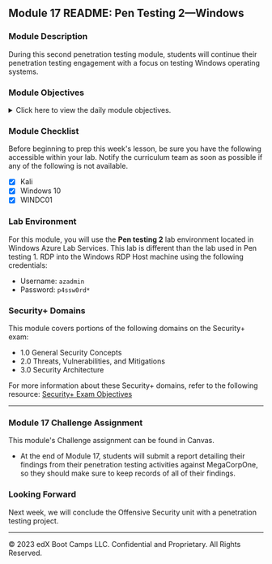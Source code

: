 ## Module 17 README: Pen Testing 2&mdash;Windows

### Module Description

During this second penetration testing module, students will continue their penetration testing engagement with a focus on testing Windows operating systems.

### Module Objectives 

<details>
    <summary>Click here to view the daily module objectives.</summary>

  <br>

- **Day 1:** Introduction to Windows Penetration Testing
  - Discern the differences between Windows and Linux penetration testing.
  - Explain what ports a Windows machine commonly has open.
  - Explain how Windows authentication works.
  - Perform poisoning or spoofing attacks on a Windows network.
    
- **Day 2:** Windows Exploitation, Privilege Escalation, and Credential Access
  - Generate payloads using `msfvenom`.
  - Operate Meterpreter shells.
  - Perform and explain how process migration works.

- **Day 3:** Windows Persistence, Lateral Movement, Credential Access, and Review
  - Understand how Windows credentials and Mimikatz work.
  - Perform lateral movement to other machines in a network.
  - Explain what DC replication is and how to use the DCSync attack.

</details>

### Module Checklist

Before beginning to prep this week's lesson, be sure you have the following accessible within your lab. Notify the curriculum team as soon as possible if any of the following is not available.

- [x] Kali
- [x] Windows 10
- [x] WINDC01 

### Lab Environment

For this module, you will use the **Pen testing 2** lab environment located in Windows Azure Lab Services. This lab is different than the lab used in Pen testing 1. RDP into the Windows RDP Host machine using the following credentials:

  - Username: `azadmin`
  - Password: `p4ssw0rd*`

### Security+ Domains

This module covers portions of the following domains on the Security+ exam:

- 1.0 General Security Concepts 
- 2.0 Threats, Vulnerabilities, and Mitigations
- 3.0 Security Architecture

For more information about these Security+ domains, refer to the following resource: [Security+ Exam Objectives](https://assets.ctfassets.net/82ripq7fjls2/6TYWUym0Nudqa8nGEnegjG/0f9b974d3b1837fe85ab8e6553f4d623/CompTIA-Security-Plus-SY0-701-Exam-Objectives.pdf)

---

### Module 17 Challenge Assignment

This module's Challenge assignment can be found in Canvas.

- At the end of Module 17, students will submit a report detailing their findings from their penetration testing activities against MegaCorpOne, so they should make sure to keep records of all of their findings.

### Looking Forward 

Next week, we will conclude the Offensive Security unit with a penetration testing project.

---

&copy; 2023 edX Boot Camps LLC. Confidential and Proprietary. All Rights Reserved.    
